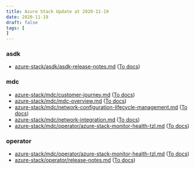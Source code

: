 ```yaml
---
title: Azure Stack Update at 2020-11-19
date: 2020-11-19
draft: false
tags: [
]
---
```


### asdk
- [azure-stack/asdk/asdk-release-notes.md](https://github.com/MicrosoftDocs/azure-stack-docs/compare/8e74191..1b42fb3#diff-084db01076621f62bca53da433e4b78ba6b25a9df21948b9d4792f42ec814341) ([To docs](https://docs.microsoft.com/en-us/azure-stack/asdk/asdk-release-notes?WT.mc_id=AZ-MVP-5003408))
    
### mdc
- [azure-stack/mdc/customer-journey.md](https://github.com/MicrosoftDocs/azure-stack-docs/compare/8e74191..1b42fb3#diff-b1e64d73fef77e7f35a1e247765bffe1d9a4f52855abc2f118d38646bc223644) ([To docs](https://docs.microsoft.com/en-us/azure-stack/mdc/customer-journey?WT.mc_id=AZ-MVP-5003408))
- [azure-stack/mdc/mdc-overview.md](https://github.com/MicrosoftDocs/azure-stack-docs/compare/8e74191..1b42fb3#diff-e950b47d2c615dc2d078256dc13548d70cf03bfbfb0aeafe2df19c13808a2dbb) ([To docs](https://docs.microsoft.com/en-us/azure-stack/mdc/mdc-overview?WT.mc_id=AZ-MVP-5003408))
- [azure-stack/mdc/network-configuration-lifecycle-management.md](https://github.com/MicrosoftDocs/azure-stack-docs/compare/8e74191..1b42fb3#diff-0bf8f3c5a2595cb89312e984d52e01bab9fbc03f4745d70006943cebbfc21300) ([To docs](https://docs.microsoft.com/en-us/azure-stack/mdc/network-configuration-lifecycle-management?WT.mc_id=AZ-MVP-5003408))
- [azure-stack/mdc/network-integration.md](https://github.com/MicrosoftDocs/azure-stack-docs/compare/8e74191..1b42fb3#diff-86beef5dd8c54af676a0a3a190a9b13541f3035d6b50ff26c5d89004d01870b6) ([To docs](https://docs.microsoft.com/en-us/azure-stack/mdc/network-integration?WT.mc_id=AZ-MVP-5003408))
- [azure-stack/mdc/operator/azure-stack-monitor-health-tzl.md](https://github.com/MicrosoftDocs/azure-stack-docs/compare/8e74191..1b42fb3#diff-ca1af90fa0a722760f472bc26d365bba02e19f76c202261f5873d7b7e2b2c34c) ([To docs](https://docs.microsoft.com/en-us/azure-stack/mdc/operator/azure-stack-monitor-health-tzl?WT.mc_id=AZ-MVP-5003408))
    
### operator
- [azure-stack/mdc/operator/azure-stack-monitor-health-tzl.md](https://github.com/MicrosoftDocs/azure-stack-docs/compare/8e74191..1b42fb3#diff-ca1af90fa0a722760f472bc26d365bba02e19f76c202261f5873d7b7e2b2c34c) ([To docs](https://docs.microsoft.com/en-us/azure-stack/mdc/operator/azure-stack-monitor-health-tzl?WT.mc_id=AZ-MVP-5003408))
- [azure-stack/operator/release-notes.md](https://github.com/MicrosoftDocs/azure-stack-docs/compare/8e74191..1b42fb3#diff-2135bea1e8ba86ced8f1132666bad8511311d8b2daf186e8f7bcee06513e1035) ([To docs](https://docs.microsoft.com/en-us/azure-stack/operator/release-notes?WT.mc_id=AZ-MVP-5003408))
    
